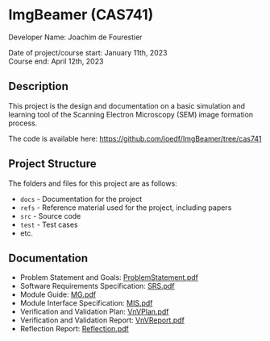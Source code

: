 # ImgBeamer (CAS741)

Developer Name: Joachim de Fourestier

Date of project/course start: January 11th, 2023  
Course end: April 12th, 2023

## Description

This project is the design and documentation on a basic simulation and learning tool of the Scanning Electron Microscopy (SEM) image formation process.

The code is available here: https://github.com/joedf/ImgBeamer/tree/cas741

## Project Structure
The folders and files for this project are as follows:

- `docs` - Documentation for the project
- `refs` - Reference material used for the project, including papers
- `src` - Source code
- `test` - Test cases
- etc.

## Documentation

- Problem Statement and Goals: [ProblemStatement.pdf](docs\ProblemStatementAndGoals\ProblemStatement.pdf)
- Software Requirements Specification: [SRS.pdf](docs\SRS\SRS.pdf)
- Module Guide: [MG.pdf](docs\Design\MG\MG.pdf)
- Module Interface Specification: [MIS.pdf](docs\Design\MIS\MIS.pdf)
- Verification and Validation Plan: [VnVPlan.pdf](docs\VnVPlan\VnVPlan.pdf)
- Verification and Validation Report: [VnVReport.pdf](docs\VnVReport\VnVReport.pdf)
- Reflection Report: [Reflection.pdf](docs\Reflection\Reflection.pdf)
